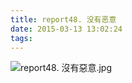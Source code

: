 ```yaml
---
title: report48. 没有恶意
date: 2015-03-13 13:02:24
tags:
---
```

![report48. 沒有惡意.jpg](https://i.loli.net/2018/03/23/5ab4a885c1957.jpg)

